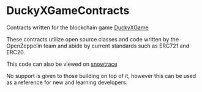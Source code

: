 # DuckyXGameContracts

Contracts written for the blockchain game [DuckyXGame](https://duckyx.org/)

These contracts utilize open source classes and code written by the OpenZeppelin team
and abide by current standards such as ERC721 and ERC20.

This code can also be viewed on [snowtrace](https://snowtrace.io/address/0x77fbB343e890f016ca24Daf86f2310464BD0fC0d#code)

No support is given to those building on top of it, however this can be used as a reference for new and learning developers.
